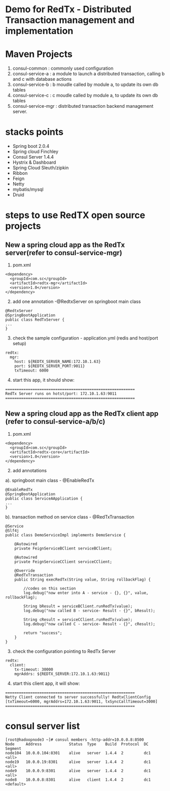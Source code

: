 # Demo for RedTx - Distributed Transaction management and implementation

# Maven Projects
1. consul-common      :  commonly used configuration
2. consul-service-a   :  a module to launch a distributed transaction, calling b and c with database actions
3. consul-service-b   :  b moudle called by module a, to update its own db tables
4. consul-service-c   :  c moudle called by module a, to update its own db tables
5. consul-service-mgr :  distributed transaction backend management server.


# stacks points
* Spring boot 2.0.4
* Spring cloud Finchley
* Consul Server 1.4.4
* Hystrix & Dashboard
* Spring Cloud Sleuth/zipkin  
* Ribbon 
* Feign
* Netty
* mybatis/mysql
* Druid

# steps to use RedTX open source projects

## New a spring cloud app as the RedTx server(refer to consul-service-mgr)
1. pom.xml
```
<dependency>
  <groupId>com.sc</groupId>
  <artifactId>redtx-mgr</artifactId>
  <version>1.0</version>
</dependency>
```
2. add one annotation -@RedtxServer on springboot main class
```
@RedtxServer
@SpringBootApplication
public class RedTxServer {
...
}
```

3. check the sample configuration - application.yml (redis and host/port setup)
```
redtx:
  mgr:
    host: ${REDTX_SERVER_NAME:172.10.1.63}
    port: ${REDTX_SERVER_PORT:9011}
    txTimeout: 6000
```

4. start this app, it should show:
```
=========================================================
RedTx Server runs on hotst/port: 172.10.1.63:9011 
=========================================================
``` 

## New a spring cloud app as the RedTx client app (refer to consul-service-a/b/c)
1. pom.xml
```
<dependency>
  <groupId>com.sc</groupId>
  <artifactId>redtx-core</artifactId>
  <version>1.0</version>
</dependency>
```

2. add annotations

a). springboot main class - @EnableRedTx
```
@EnableRedTx
@SpringBootApplication
public class ServiceAApplication {
...
}
```
b). transaction method on service class - @RedTxTransaction
```
@Service
@Slf4j
public class DemoServiceImpl implements DemoService {
 
	@Autowired
	private FeignServiceBClient serviceBClient;
	
	@Autowired
	private FeignServiceCClient serviceCClient;

	@Override
	@RedTxTransaction
	public String execRedTx(String value, String rollbackFlag) {
		
		//codes on this section
		log.debug("now enter into A - service - {}, {}", value, rollbackFlag);
		
		String bResult = serviceBClient.runRedTx(value);		
		log.debug("now called B - service- Result - {}", bResult);
		
		String cResult = serviceCClient.runRedTx(value);
		log.debug("now called C - service- Result - {}", cResult);
	 
		return "success";
	}
}
```
3. check the configuration pointing to RedTx Server
```
redtx:
  client:
    tx-timeout: 30000
    mgrAddrs: ${REDTX_SERVER:172.10.1.63:9011}
```	

4. start this client app, it will show:
```
=========================================================
Netty Client connected to server successfully! RedtxClientConfig [txTimeout=6000, mgrAddrs=172.10.1.63:9011, txSyncCallTimeout=3000]
=========================================================
```



# consul server list
```
[root@hadoopnode3 ~]# consul members -http-addr=10.0.0.8:8500
Node     Address            Status  Type    Build  Protocol  DC   Segment
node104  10.0.0.104:8301    alive   server  1.4.4  2         dc1  <all>
node19   10.0.0.19:8301     alive   server  1.4.4  2         dc1  <all>
node9    10.0.0.9:8301      alive   server  1.4.4  2         dc1  <all>
node8    10.0.0.8:8301      alive   client  1.4.4  2         dc1  <default>
```